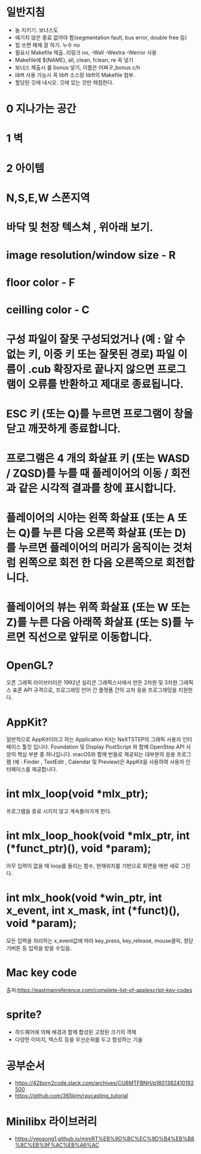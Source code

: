 # 일반지침
- 놈 지키기. 보너스도
- 예기치 않은 종료 없어야 함(segmentation fault, bus error, double free 등)
- 힙 쓰면 해제 잘 하기. 누수 no
- 필요시 Makefile 제출. 리링크 no, -Wall -Wextra -Werror 사용
- Makefile에 $(NAME), all, clean, fclean, re 꼭 넣기
- 보너스 제출시 룰 bonus 넣기, 이름은 어쩌구_bonus.c/h
- libft 사용 가능시 꼭 libft 소스랑 libft의 Makefile 첨부.
- 할당된 깃에 내시오. 깃에 있는 것만 채점한다.

# 0 지나가는 공간
# 1 벽
# 2 아이템
# N,S,E,W 스폰지역
# 바닥 및 천장 텍스쳐 , 위아래 보기.

# image resolution/window size - R
# floor color - F
# ceilling color - C

# 구성 파일이 잘못 구성되었거나 (예 : 알 수없는 키, 이중 키 또는 잘못된 경로) 파일 이름이 .cub 확장자로 끝나지 않으면 프로그램이 오류를 반환하고 제대로 종료됩니다.
# ESC 키 (또는 Q)를 누르면 프로그램이 창을 닫고 깨끗하게 종료합니다.
# 프로그램은 4 개의 화살표 키 (또는 WASD / ZQSD)를 누를 때 플레이어의 이동 / 회전과 같은 시각적 결과를 창에 표시합니다.
# 플레이어의 시야는 왼쪽 화살표 (또는 A 또는 Q)를 누른 다음 오른쪽 화살표 (또는 D)를 누르면 플레이어의 머리가 움직이는 것처럼 왼쪽으로 회전 한 다음 오른쪽으로 회전합니다.
# 플레이어의 뷰는 위쪽 화살표 (또는 W 또는 Z)를 누른 다음 아래쪽 화살표 (또는 S)를 누르면 직선으로 앞뒤로 이동합니다.


# OpenGL?
오픈 그래픽 라이브러리은 1992년 실리콘 그래픽스사에서 만든 2차원 및 3차원 그래픽스 표준 API 규격으로, 프로그래밍 언어 간 플랫폼 간의 교차 응용 프로그래밍을 지원한다.

# AppKit?
일반적으로 AppKit이라고 하는 Application Kit는 NeXTSTEP의 그래픽 사용자 인터페이스 툴킷 입니다. Foundation 및 Display PostScript 와 함께 OpenStep API 사양의 핵심 부분 중 하나입니다. macOS와 함께 번들로 제공되는 대부분의 응용 프로그램 (예 : Finder , TextEdit , Calendar 및 Preview)은 AppKit을 사용하여 사용자 인터페이스를 제공합니다.

# int mlx_loop(void *mlx_ptr);
프로그램을 종료 시키지 않고 계속돌아가게 한다.

# int mlx_loop_hook(void *mlx_ptr, int (*funct_ptr)(), void *param);
아무 입력이 없을 때 loop를 돌리는 함수, 현재위치를 기반으로 화면을 매번 새로 그린다.

# int mlx_hook(void *win_ptr, int x_event, int x_mask, int (*funct)(), void *param);
모든 입력을 처리하는 x_event값에 따라 key_press, key_release, mouse클릭, 창닫기버튼 등 입력을 받을 수있음.

# Mac key code
출처:https://eastmanreference.com/complete-list-of-applescript-key-codes

# sprite?
- 하드웨어에 의해 배경과 함께 합성된 고정된 크기의 객체
- 다양한 이미지, 텍스트 등을 우선순위를 두고 합성하는 기술

# 공부순서
- https://42born2code.slack.com/archives/CU6MTFBNH/p1601382410192500
- https://github.com/365kim/raycasting_tutorial

# Minilibx 라이브러리
- https://yeosong1.github.io/miniRT%EB%9D%BC%EC%9D%B4%EB%B8%8C%EB%9F%AC%EB%A6%AC

